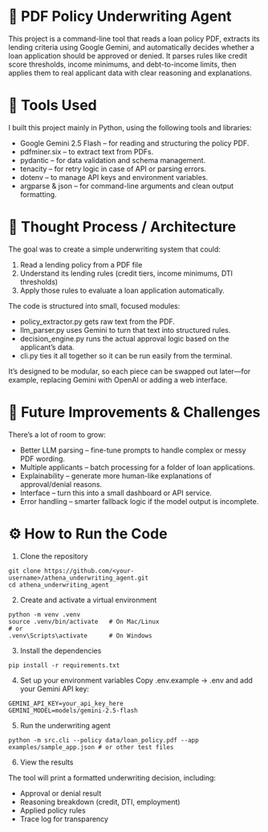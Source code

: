 # 🏦 PDF Policy Underwriting Agent

This project is a command-line tool that reads a loan policy PDF, extracts its lending criteria using Google Gemini, and automatically decides whether a loan application should be approved or denied. It parses rules like credit score thresholds, income minimums, and debt-to-income limits, then applies them to real applicant data with clear reasoning and explanations.

# 🧰 Tools Used

I built this project mainly in Python, using the following tools and libraries:

- Google Gemini 2.5 Flash – for reading and structuring the policy PDF.
- pdfminer.six – to extract text from PDFs.
- pydantic – for data validation and schema management.
- tenacity – for retry logic in case of API or parsing errors.
- dotenv – to manage API keys and environment variables.
- argparse & json – for command-line arguments and clean output formatting.

# 🧠 Thought Process / Architecture

The goal was to create a simple underwriting system that could:

1. Read a lending policy from a PDF file
2. Understand its lending rules (credit tiers, income minimums, DTI thresholds)
3. Apply those rules to evaluate a loan application automatically.

The code is structured into small, focused modules:

- policy_extractor.py gets raw text from the PDF.
- llm_parser.py uses Gemini to turn that text into structured rules.
- decision_engine.py runs the actual approval logic based on the applicant’s data.
- cli.py ties it all together so it can be run easily from the terminal.

It’s designed to be modular, so each piece can be swapped out later—for example, replacing Gemini with OpenAI or adding a web interface.

# 🚀 Future Improvements & Challenges

There’s a lot of room to grow:

- Better LLM parsing – fine-tune prompts to handle complex or messy PDF wording.
- Multiple applicants – batch processing for a folder of loan applications.
- Explainability – generate more human-like explanations of approval/denial reasons.
- Interface – turn this into a small dashboard or API service.
- Error handling – smarter fallback logic if the model output is incomplete.

# ⚙️ How to Run the Code

1. Clone the repository

```
git clone https://github.com/<your-username>/athena_underwriting_agent.git
cd athena_underwriting_agent
```

2. Create and activate a virtual environment

```
python -m venv .venv
source .venv/bin/activate   # On Mac/Linux
# or
.venv\Scripts\activate      # On Windows
```

3. Install the dependencies

```
pip install -r requirements.txt
```

4. Set up your environment variables
Copy .env.example → .env and add your Gemini API key:

```
GEMINI_API_KEY=your_api_key_here
GEMINI_MODEL=models/gemini-2.5-flash
```

5. Run the underwriting agent

```
python -m src.cli --policy data/loan_policy.pdf --app examples/sample_app.json # or other test files
```

6. View the results

The tool will print a formatted underwriting decision, including:
- Approval or denial result
- Reasoning breakdown (credit, DTI, employment)
- Applied policy rules
- Trace log for transparency

